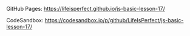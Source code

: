 GitHub Pages: https://lifeisperfect.github.io/js-basic-lesson-17/

CodeSandbox: https://codesandbox.io/p/github/LifeIsPerfect/js-basic-lesson-17/
